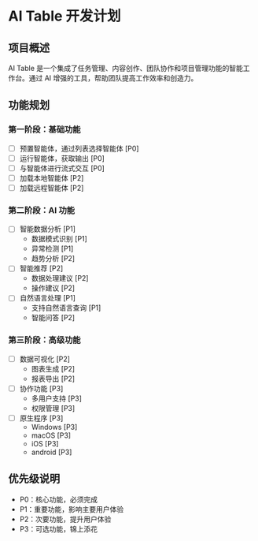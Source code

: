 # AI Table 开发计划

## 项目概述

AI Table 是一个集成了任务管理、内容创作、团队协作和项目管理功能的智能工作台。通过 AI 增强的工具，帮助团队提高工作效率和创造力。

## 功能规划

### 第一阶段：基础功能

- [ ] 预置智能体，通过列表选择智能体 [P0]
- [ ] 运行智能体，获取输出 [P0]
- [ ] 与智能体进行流式交互 [P0]
- [ ] 加载本地智能体 [P2]
- [ ] 加载远程智能体 [P2]

### 第二阶段：AI 功能

- [ ] 智能数据分析 [P1]
  - 数据模式识别 [P1]
  - 异常检测 [P1]
  - 趋势分析 [P2]
- [ ] 智能推荐 [P2]
  - 数据处理建议 [P2]
  - 操作建议 [P2]
- [ ] 自然语言处理 [P1]
  - 支持自然语言查询 [P1]
  - 智能问答 [P2]

### 第三阶段：高级功能

- [ ] 数据可视化 [P2]
  - 图表生成 [P2]
  - 报表导出 [P2]
- [ ] 协作功能 [P3]
  - 多用户支持 [P3]
  - 权限管理 [P3]
- [ ] 原生程序 [P3]
  - Windows [P3]
  - macOS [P3]
  - iOS [P3]
  - android [P3]

## 优先级说明

- P0：核心功能，必须完成
- P1：重要功能，影响主要用户体验
- P2：次要功能，提升用户体验
- P3：可选功能，锦上添花
